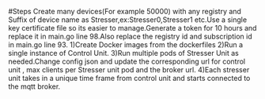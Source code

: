 #Steps
Create many devices(For example 50000) with any registry and Suffix of device name as Stresser,ex:Stresser0,Stresser1 etc.Use a single key certificate file so its easier to manage.Generate a token for 10 hours and replace it in main.go line 98.Also replace the registry id and subscription id in main.go line 93.
1)Create Docker images from the dockerfiles
2)Run a single instance of Control Unit.
3)Run multiple pods of Stresser Unit as needed.Change config json and update the corresponding url for control unit , max clients per Stresser unit pod and the broker url.
4)Each stresser unit takes in a unique time frame from control unit and starts connected to the mqtt broker.